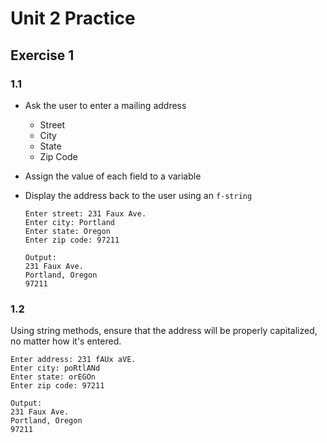 # Unit 2 Practice

## **Exercise 1**

### **1.1**

- Ask the user to enter a mailing address
  - Street
  - City
  - State
  - Zip Code
  
- Assign the value of each field to a variable
  
- Display the address back to the user using an `f-string`

      Enter street: 231 Faux Ave.
      Enter city: Portland
      Enter state: Oregon
      Enter zip code: 97211

      Output:
      231 Faux Ave.
      Portland, Oregon
      97211

### **1.2**

Using string methods, ensure that the address will be properly capitalized, no matter how it's entered.

    Enter address: 231 fAUx aVE.
    Enter city: poRtlANd
    Enter state: orEGOn
    Enter zip code: 97211

    Output:
    231 Faux Ave.
    Portland, Oregon
    97211
